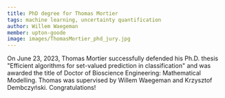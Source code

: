 ```yaml
---
title: PhD degree for Thomas Mortier
tags: machine learning, uncertainty quantification
author: Willem Waegeman
member: upton-goode
image: images/ThomasMortier_phd_jury.jpg
---
```


On June 23, 2023, Thomas Mortier successfully defended his Ph.D. thesis "Efficient algorithms for set-valued prediction in classification" and was awarded the title of Doctor of Bioscience Engineering: Mathematical Modelling. Thomas was supervised by Willem Waegeman and Krzysztof Dembczyński. Congratulations!
